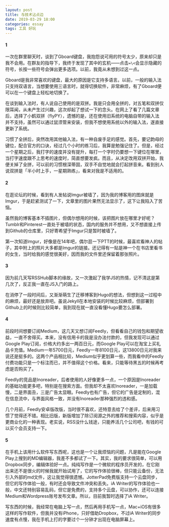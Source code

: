 ```yaml
---
layout: post
title: 与技术沾点边
date: 2019-03-29 18:00
categories: essay
tags: 工具 好玩
---
```


#### 1
一次在群里聊天时，谈到了Gboard键盘，我抱怨说可用的符号太少，原来却只是我不会用。在群友的指导下，我终于发现了其中的玄机——点击`=\<`会显示隐藏的符号，长按一些符号会弹出更多选项。以前，我竟从未想到过这一点。

Gboard是我非常喜欢的键盘，最大的原因是它支持多语言。以前，一般的输入法只支持双语言，当想要使用三语言时，就得切换软件，非常麻烦，有了Gboard便可以在一个键盘上轻松地切换了。

在谈到输入法时，有人说自己使用的是双拼。我是只会用全拼的，对五笔和双拼仅限耳闻，从未产生过兴趣，这次却起了想试一下的念头。在网上了看了几篇文章后，选择了小鹤双拼（flyPY），遗憾的是，还在使用旧系统的电脑自带的输入法并不支持，虽然可以通过鼠须管来安装，但我不想使用系统以外的输入法，遂直接更新了系统。

习惯了全拼后，突然改用其他输入法，有一种自废手足的感觉。首先，要记韵母的键位，配合官方的口诀，经过几个小时的练习后，我算是勉强记住了。但是，经过一个星期之后，我打字的速度并没有提升，每打一个字时仍要想一下键位在哪里，当打字速度跟不上思考的速度时，简直想要发疯。而且，从决定改用双拼开始，我便关掉了全拼，可以前的习惯根深蒂固，双手不自觉地就会打起拼音来。看到别人说双拼是「半小时上手，一星期熟练」，看来对我是不适用的。

#### 2
在逛论坛的时候，看到有人发帖说Imgur被墙了，因为我的博客用的图床就是Imgur，于是赶紧测试了一下，文章里的图片果然无法显示了，这下让我陷入了苦恼。

虽然我的博客基本不插图片，但偶尔想用的时候，该把图片放在哪里才好呢？Tumblr和Pinterest一直处于被墙的状态，国内的服务并不想用，又不想直接上传到Github的仓库里，只好寄希望于Imgur只是暂时被墙了。

第一次知道Imgur，好像是在14年吧，偶尔逛一下PTT的时候，最喜欢看神人的帖子，其中附上的照片大多都是Imgur的链接。还记得有一贴是神一个在书店里看书的女生，当时给我的感觉很美好，因而我的文件里还保留着那张照片。

#### 3
因为前几天写RSSHub脚本的缘故，又一次激起了我学JS的热情，记不清这是第几次了，反正我一直在JS入门的路上。

在消停了一段时间后，又渐渐萌生了迁移博客到Hugo的想法，但想到这一过程中的麻烦，最好还是放弃吧。虽说Jekyll在本地安装的时候比较麻烦，但部署到Github上的时候则比较简单，我到现在就一直没看懂Hugo要怎么部署。

#### 4
前段时间想要订阅Medium，这几天又想订阅Feedly，但看看自己的钱包和期望收益，一直不舍得买。本来，没有信用卡的我是没办法付款的，但我发现可以通过Google Play订阅，价格大约多出一两百日元，而Google Play可以在淘宝上买礼品卡充值。Medium一年5700日元，Feedly一年8100日元，这13800日元对我来说还是挺多的。这两个产品相比较，Medium似乎更划算一些，而我看中的Feedly付费功能只是一个标注而已，并不值得这个价格。看来，只能等待黑五的时候再考虑是否购买了。

Feedly的竞品是Inoreader，后者使用的人好像更多一点，一个原因是Inoreader的基础功能更多吧，特别是在搜索方面。但我却不太喜欢Inoreader，一是加载慢，二是界面丑，三是广告太显眼。Feedly也有广告，但它的广告是定制的，混在信息流中，与界面风格一致，并没有Inoreader那种强烈的违和感。

几个月前，Feedly安卓版改版，当时很不喜欢，还特意去给了个差评，后来用习惯了觉得还不错。相比旧版，新版增加了除订阅源之外的推荐和搜索内容，似乎是更商业化的一种表现。老实说，RSS没什么钱途，只能养活几个公司吧，有钱的可以买个会员支持一下。

#### 5
在手机上该用什么软件写东西呢，这也是一个让我烦恼的问题，凡是能在Google Play上搜到的MD编辑器，我差不多都试了一下。其实，我的要求很简单，可以用Dropbox同步，编辑体验好一点。纯纯写作是一个微软的程序员开发的，在它刚出来还不是很火的时候我就开始试用了，它的写作体验很棒，但只能云备份，无法引入外部的md文件，这让我觉得很遗憾。JotterPad免费版支持一个云盘同步，但它的写作体验一般，有时还会导致文件冲突和丢失。iA Writer的写作体验也一般，中文还特别容易乱码，但它是免费的，支持多个云盘，可以协作，还可以连接Medium和Wordpress账号发布文章。所以，目前我暂时选择了iA Writer。

写东西的时候，我经常在电脑上写一点，然后再用手机写一点，Mac+iOS有很多这样的写作软件，但我并没有iPhone，只好借助Dropbox，不过iA Writer的同步速度有点慢，我在手机上打的字要过个一分钟才出现在电脑屏幕上。